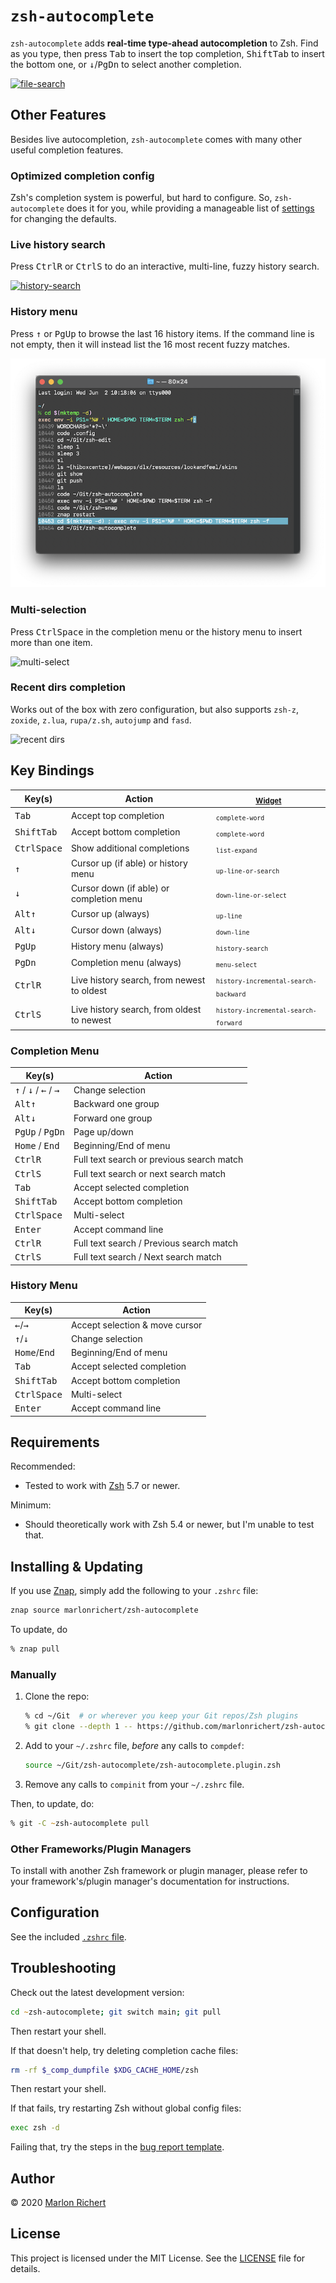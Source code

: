 # `zsh-autocomplete`
`zsh-autocomplete` adds **real-time type-ahead autocompletion** to Zsh. Find as you type, then
press <kbd>Tab</kbd> to insert the top completion, <kbd>Shift</kbd><kbd>Tab</kbd> to insert the
bottom one, or <kbd>↓</kbd>/<kbd>PgDn</kbd> to select another completion.

[![file-search](.img/file-search.gif)](https://asciinema.org/a/377611)

## Other Features
Besides live autocompletion, `zsh-autocomplete` comes with many other useful completion features.

### Optimized completion config
Zsh's completion system is powerful, but hard to configure. So, `zsh-autocomplete` does it for you,
while providing a manageable list of [settings](#settings) for changing the defaults.

### Live history search
Press <kbd>Ctrl</kbd><kbd>R</kbd> or <kbd>Ctrl</kbd><kbd>S</kbd> to do an interactive,
multi-line, fuzzy history search.

[![history-search](.img/history-search.gif)](https://asciinema.org/a/379844)

### History menu
Press <kbd>↑</kbd> or <kbd>PgUp</kbd> to browse the last 16 history items. If the command line is
not empty, then it will instead list the 16 most recent fuzzy matches.

![history menu](.img/history-menu.png)

### Multi-selection
Press <kbd>Ctrl</kbd><kbd>Space</kbd> in the completion menu or the history menu to insert more
than one item.

![multi-select](.img/multi-select.png)

### Recent dirs completion
Works out of the box with zero configuration, but also supports `zsh-z`, `zoxide`, `z.lua`,
`rupa/z.sh`, `autojump` and `fasd`.

![recent dirs](.img/recent-dirs.png)

## Key Bindings
| Key(s) | Action | <sub>[Widget](#change-other-key-bindings)</sub> |
| ------ | ------ | --- |
| <kbd>Tab</kbd> | Accept top completion | <sub>`complete-word`</sub> |
| <kbd>Shift</kbd><kbd>Tab</kbd> | Accept bottom completion | <sub>`complete-word`</sub> |
| <kbd>Ctrl</kbd><kbd>Space</kbd> | Show additional completions | <sub>`list-expand`</sub> |
| <kbd>↑</kbd> | Cursor up (if able) or history menu | <sub>`up-line-or-search`</sub> |
| <kbd>↓</kbd> | Cursor down (if able) or completion menu | <sub>`down-line-or-select`</sub> |
| <kbd>Alt</kbd><kbd>↑</kbd> | Cursor up (always) | <sub>`up-line`</sub> |
| <kbd>Alt</kbd><kbd>↓</kbd> | Cursor down (always) | <sub>`down-line`</sub> |
| <kbd>PgUp</kbd> | History menu (always) | <sub>`history-search`</sub> |
| <kbd>PgDn</kbd> | Completion menu (always) | <sub>`menu-select`</sub> |
| <kbd>Ctrl</kbd><kbd>R</kbd> | Live history search, from newest to oldest | <sub>`history-incremental-search-backward`</sub> |
| <kbd>Ctrl</kbd><kbd>S</kbd> | Live history search, from oldest to newest | <sub>`history-incremental-search-forward`</sub> |

### Completion Menu
| Key(s) | Action |
| ------ | ------ |
| <kbd>↑</kbd> / <kbd>↓</kbd> / <kbd>←</kbd> / <kbd>→</kbd> | Change selection |
| <kbd>Alt</kbd><kbd>↑</kbd> | Backward one group |
| <kbd>Alt</kbd><kbd>↓</kbd> | Forward one group |
| <kbd>PgUp</kbd> / <kbd>PgDn</kbd> | Page up/down |
| <kbd>Home</kbd> / <kbd>End</kbd> | Beginning/End of menu |
| <kbd>Ctrl</kbd><kbd>R</kbd> | Full text search or previous search match |
| <kbd>Ctrl</kbd><kbd>S</kbd> | Full text search or next search match |
| <kbd>Tab</kbd> | Accept selected completion |
| <kbd>Shift</kbd><kbd>Tab</kbd> | Accept bottom completion |
| <kbd>Ctrl</kbd><kbd>Space</kbd> | Multi-select |
| <kbd>Enter</kbd> | Accept command line |
| <kbd>Ctrl</kbd><kbd>R</kbd> | Full text search / Previous search match |
| <kbd>Ctrl</kbd><kbd>S</kbd> | Full text search / Next search match |

### History Menu
| Key(s) | Action |
| --- | --- |
| <kbd>←</kbd>/<kbd>→</kbd> | Accept selection & move cursor |
| <kbd>↑</kbd>/<kbd>↓</kbd> | Change selection |
| <kbd>Home</kbd>/<kbd>End</kbd> | Beginning/End of menu |
| <kbd>Tab</kbd> | Accept selected completion |
| <kbd>Shift</kbd><kbd>Tab</kbd> | Accept bottom completion |
| <kbd>Ctrl</kbd><kbd>Space</kbd> | Multi-select |
| <kbd>Enter</kbd> | Accept command line |

## Requirements
Recommended:
* Tested to work with [Zsh](http://zsh.sourceforge.net) 5.7 or newer.

Minimum:
* Should theoretically work with Zsh 5.4 or newer, but I'm unable to test that.

## Installing & Updating
If you use [Znap](https://github.com/marlonrichert/zsh-snap), simply add the following to your
`.zshrc` file:
```zsh
znap source marlonrichert/zsh-autocomplete
```
To update, do
```zsh
% znap pull
```

### Manually
 1. Clone the repo:
    ```zsh
    % cd ~/Git  # or wherever you keep your Git repos/Zsh plugins
    % git clone --depth 1 -- https://github.com/marlonrichert/zsh-autocomplete.git
    ```
 1. Add to your `~/.zshrc` file, _before_ any calls to `compdef`:
    ```zsh
    source ~/Git/zsh-autocomplete/zsh-autocomplete.plugin.zsh
    ```
 1. Remove any calls to `compinit` from your `~/.zshrc` file.

Then, to update, do:
```zsh
% git -C ~zsh-autocomplete pull
```

### Other Frameworks/Plugin Managers
To install with another Zsh framework or plugin manager, please refer to your
framework's/plugin manager's documentation for instructions.

## Configuration
See the included [`.zshrc` file](.zshrc).

## Troubleshooting
Check out the latest development version:
```zsh
cd ~zsh-autocomplete; git switch main; git pull
```
Then restart your shell.

If that doesn't help, try deleting completion cache files:
```zsh
rm -rf $_comp_dumpfile $XDG_CACHE_HOME/zsh
```
Then restart your shell.

If that fails, try restarting Zsh without global config files:
```zsh
exec zsh -d
```

Failing that, try the steps in the [bug report template](.github/ISSUE_TEMPLATE/bug-report.md).

## Author
© 2020 [Marlon Richert](https://github.com/marlonrichert)

## License
This project is licensed under the MIT License. See the [LICENSE](LICENSE) file for details.
